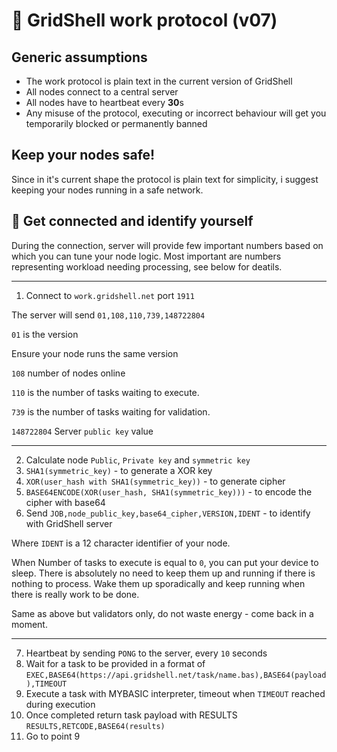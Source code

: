 # 🔡 GridShell work protocol (v07)



## Generic assumptions
- The work protocol is plain text in the current version of GridShell 
- All nodes connect to a central server
- All nodes have to heartbeat every **30**s 
- Any misuse of the protocol, executing or incorrect behaviour will get you temporarily blocked or permanently banned

## Keep your nodes safe!
Since in it's current shape the protocol is plain text for simplicity, i suggest keeping your nodes running in a safe network.

## :electric_plug: Get connected and identify yourself

During the connection, server will provide few important numbers based on which you can tune your node logic.
Most important are numbers representing workload needing processing, see below for deatils.

----

1. Connect to `work.gridshell.net` port `1911`

The server will send `01,108,110,739,148722804`

`01` is the version

Ensure your node runs the same version 

`108` number of nodes online 

`110` is the number of tasks waiting to execute.

`739` is the number of tasks waiting for validation.

`148722804` Server `public key` value

----
 


2. Calculate node `Public`, `Private key` and `symmetric key`
3. `SHA1(symmetric_key)` - to generate a XOR key
4. `XOR(user_hash with SHA1(symmetric_key))` - to generate cipher
5. `BASE64ENCODE(XOR(user_hash, SHA1(symmetric_key)))` - to encode the cipher with base64
6. Send `JOB,node_public_key,base64_cipher,VERSION,IDENT` - to identify with GridShell server
 
Where `IDENT` is a 12 character identifier of your node.

When Number of tasks to execute is equal to `0`, you can put your device to sleep.
There is absolutely no need to keep them up and running if there is nothing to process. Wake them up sporadically
and keep running when there is really work to be done.

Same as above but validators only, do not waste energy - come back in a moment.

----

7. Heartbeat by sending `PONG` to the server, every `10` seconds
8. Wait for a task to be provided in a format of
`EXEC,BASE64(https://api.gridshell.net/task/name.bas),BASE64(payload),TIMEOUT` 
9. Execute a task with MYBASIC interpreter, timeout when `TIMEOUT` reached during execution
10. Once completed return task payload with RESULTS 
`RESULTS,RETCODE,BASE64(results)` 
11. Go to point 9

 
